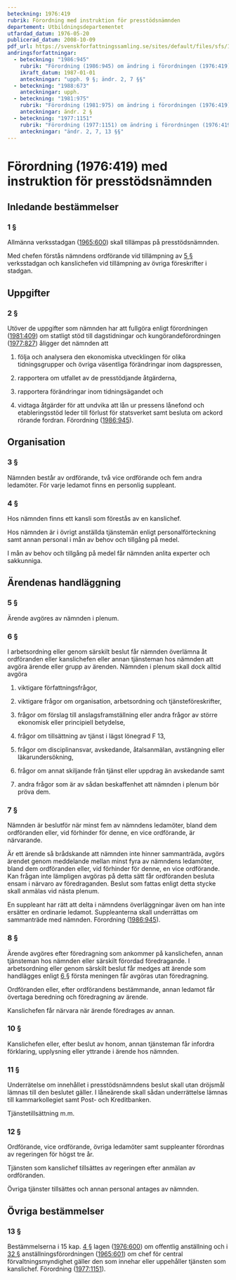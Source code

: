 ```yaml
---
beteckning: 1976:419
rubrik: Förordning med instruktion för presstödsnämnden
departement: Utbildningsdepartementet
utfardad_datum: 1976-05-20
publicerad_datum: 2008-10-09
pdf_url: https://svenskforfattningssamling.se/sites/default/files/sfs/1976-05/SFS1976-419.pdf
andringsforfattningar:
  - beteckning: "1986:945"
    rubrik: "Förordning (1986:945) om ändring i förordningen (1976:419) med instruktion för presstödsnämnden"
    ikraft_datum: 1987-01-01
    anteckningar: "upph. 9 §; ändr. 2, 7 §§"
  - beteckning: "1988:673"
    anteckningar: upph.
  - beteckning: "1981:975"
    rubrik: "Förordning (1981:975) om ändring i förordningen (1976:419) med instruktion för presstödsnämnden"
    anteckningar: ändr. 2 §
  - beteckning: "1977:1151"
    rubrik: "Förordning (1977:1151) om ändring i förordningen (1976:419) med instruktion för presstödsnämnden"
    anteckningar: "ändr. 2, 7, 13 §§"
---
```


# Förordning (1976:419) med instruktion för presstödsnämnden

## Inledande bestämmelser

### 1 §

Allmänna verksstadgan ([1965:600](https://selex.se/eli/sfs/1965/600)) skall tillämpas på presstödsnämnden.

Med chefen förstås nämndens ordförande vid tillämpning av [5 §](#5) verksstadgan och kanslichefen vid tillämpning av övriga föreskrifter i stadgan.

## Uppgifter

### 2 §

Utöver de uppgifter som nämnden har att fullgöra enligt förordningen ([1981:409](https://selex.se/eli/sfs/1981/409)) om statligt stöd till dagstidningar och kungörandeförordningen ([1977:827](https://selex.se/eli/sfs/1977/827)) åligger det nämnden att

1. följa och analysera den ekonomiska utvecklingen för olika tidningsgrupper och övriga väsentliga förändringar inom dagspressen,

2. rapportera om utfallet av de presstödjande åtgärderna,

3. rapportera förändringar inom tidningsägandet och

4. vidtaga åtgärder för att undvika att lån ur pressens lånefond och etableringsstöd leder till förlust för statsverket samt besluta om ackord rörande fordran. Förordning ([1986:945](https://selex.se/eli/sfs/1986/945)).

## Organisation

### 3 §

Nämnden består av ordförande, två vice ordförande och fem andra ledamöter. För varje ledamot finns en personlig suppleant.

### 4 §

Hos nämnden finns ett kansli som förestås av en kanslichef.

Hos nämnden är i övrigt anställda tjänstemän enligt personalförteckning samt annan personal i mån av behov och tillgång på medel.

I mån av behov och tillgång på medel får nämnden anlita experter och sakkunniga.

## Ärendenas handläggning

### 5 §

Ärende avgöres av nämnden i plenum.

### 6 §

I arbetsordning eller genom särskilt beslut får nämnden överlämna åt ordföranden eller kanslichefen eller annan tjänsteman hos nämnden att avgöra ärende eller grupp av ärenden. Nämnden i plenum skall dock alltid avgöra

1. viktigare författningsfrågor,

2. viktigare frågor om organisation, arbetsordning och tjänsteföreskrifter,

3. frågor om förslag till anslagsframställning eller andra frågor av större ekonomisk eller principiell betydelse,

4. frågor om tillsättning av tjänst i lägst lönegrad F 13,

5. frågor om disciplinansvar, avskedande, åtalsanmälan, avstängning eller läkarundersökning,

6. frågor om annat skiljande från tjänst eller uppdrag än avskedande samt

7. andra frågor som är av sådan beskaffenhet att nämnden i plenum bör pröva dem.

### 7 §

Nämnden är beslutför när minst fem av nämndens ledamöter, bland dem ordföranden eller, vid förhinder för denne, en vice ordförande, är närvarande.

Är ett ärende så brådskande att nämnden inte hinner sammanträda, avgörs ärendet genom meddelande mellan minst fyra av nämndens ledamöter, bland dem ordföranden eller, vid förhinder för denne, en vice ordförande. Kan frågan inte lämpligen avgöras på detta sätt får ordföranden besluta ensam i närvaro av föredraganden. Beslut som fattas enligt detta stycke skall anmälas vid nästa plenum.

En suppleant har rätt att delta i nämndens överläggningar även om han inte ersätter en ordinarie ledamot. Suppleanterna skall underrättas om sammanträde med nämnden. Förordning ([1986:945](https://selex.se/eli/sfs/1986/945)).

### 8 §

Ärende avgöres efter föredragning som ankommer på kanslichefen, annan tjänsteman hos nämnden eller särskilt förordad föredragande. I arbetsordning eller genom särskilt beslut får medges att ärende som handlägges enligt [6 §](#6) första meningen får avgöras utan föredragning.

Ordföranden eller, efter ordförandens bestämmande, annan ledamot får övertaga beredning och föredragning av ärende.

Kanslichefen får närvara när ärende föredrages av annan.

### 10 §

Kanslichefen eller, efter beslut av honom, annan tjänsteman får infordra förklaring, upplysning eller yttrande i ärende hos nämnden.

### 11 §

Underrätelse om innehållet i presstödsnämndens beslut skall utan dröjsmål lämnas till den beslutet gäller. I låneärende skall sådan underrättelse lämnas till kammarkollegiet samt Post- och Kreditbanken.

Tjänstetillsättning m.m.

### 12 §

Ordförande, vice ordförande, övriga ledamöter samt suppleanter förordnas av regeringen för högst tre år.

Tjänsten som kanslichef tillsättes av regeringen efter anmälan av ordföranden.

Övriga tjänster tillsättes och annan personal antages av nämnden.

## Övriga bestämmelser

### 13 §

Bestämmelserna i 15 kap. [4 §](#kap15.4) lagen ([1976:600](https://selex.se/eli/sfs/1976/600)) om offentlig anställning och i [32 §](#32) anställningsförordningen ([1965:601](https://selex.se/eli/sfs/1965/601)) om chef för central förvaltningsmyndighet gäller den som innehar eller uppehåller tjänsten som kanslichef. Förordning ([1977:1151](https://selex.se/eli/sfs/1977/1151)).